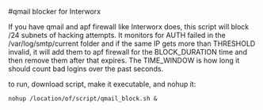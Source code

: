 #qmail blocker for Interworx

If you have qmail and apf firewall like Interworx does, this script will block /24 subnets of hacking attempts. It monitors for AUTH failed in the /var/log/smtp/current folder and if the same IP gets more than THRESHOLD invalid, it will add them to apf firewall for the BLOCK_DURATION time and then remove them after that expires. The TIME_WINDOW is how long it should count bad logins over the past seconds.

to run, download script, make it executable, and nohup it:
```
nohup /location/of/script/qmail_block.sh &
```
